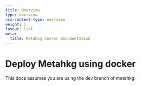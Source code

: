 ```yaml
---
title: Overview
type: overview
pcx-content-type: overview
weight: 1
layout: list
meta:
  title: Metahkg Docker documentation
---
```


# Deploy Metahkg using docker

This docs assumes you are using the dev branch of metahkg.
